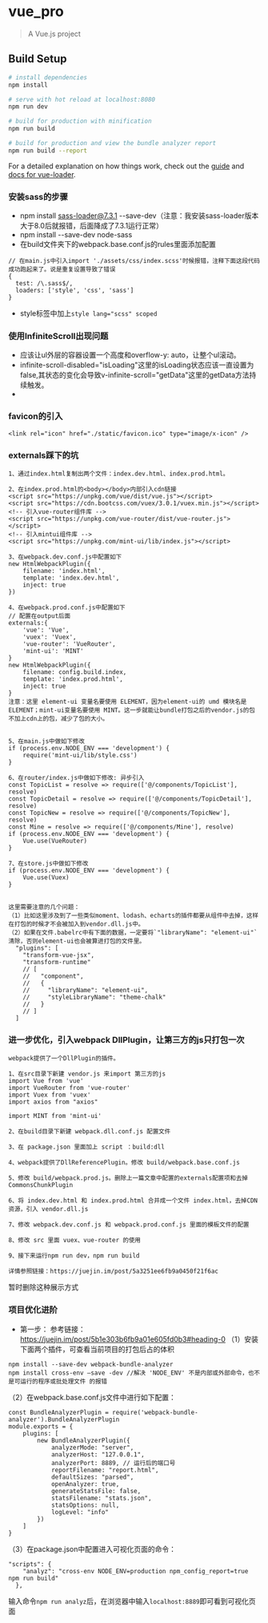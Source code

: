 # vue_pro

> A Vue.js project

## Build Setup

``` bash
# install dependencies
npm install

# serve with hot reload at localhost:8080
npm run dev

# build for production with minification
npm run build

# build for production and view the bundle analyzer report
npm run build --report
```

For a detailed explanation on how things work, check out the [guide](http://vuejs-templates.github.io/webpack/) and [docs for vue-loader](http://vuejs.github.io/vue-loader).

### 安装sass的步骤
- npm install sass-loader@7.3.1 --save-dev（注意：我安装sass-loader版本大于8.0后就报错，后面降成了7.3.1运行正常）
- npm install --save-dev node-sass
- 在build文件夹下的webpack.base.conf.js的rules里面添加配置
```
// 在main.js中引入import './assets/css/index.scss'时候报错，注释下面这段代码成功跑起来了。说是重复设置导致了错误
{
  test: /\.sass$/,
  loaders: ['style', 'css', 'sass']
}
```
- style标签中加上`style lang="scss" scoped`



### 使用InfiniteScroll出现问题
- 应该让ul外层的容器设置一个高度和overflow-y: auto，让整个ul滚动。
- infinite-scroll-disabled="isLoading"这里的isLoading状态应该一直设置为false,其状态的变化会导致v-infinite-scroll="getData"这里的getData方法持续触发。
-

### favicon的引入
```
<link rel="icon" href="./static/favicon.ico" type="image/x-icon" />
```


### externals踩下的坑
```
1、通过index.html复制出两个文件：index.dev.html、index.prod.html。

2、在index.prod.html的<body></body>内部引入cdn链接
<script src="https://unpkg.com/vue/dist/vue.js"></script>
<script src="https://cdn.bootcss.com/vuex/3.0.1/vuex.min.js"></script>
<!-- 引入vue-router组件库 -->
<script src="https://unpkg.com/vue-router/dist/vue-router.js"></script>
<!-- 引入mintui组件库 -->
<script src="https://unpkg.com/mint-ui/lib/index.js"></script>

3、在webpack.dev.conf.js中配置如下
new HtmlWebpackPlugin({
    filename: 'index.html',
    template: 'index.dev.html',
    inject: true
})

4、在webpack.prod.conf.js中配置如下
// 配置在output后面
externals:{
    'vue': 'Vue',
    'vuex': 'Vuex',
    'vue-router': 'VueRouter',
    'mint-ui': 'MINT'
}
new HtmlWebpackPlugin({
    filename: config.build.index,
    template: 'index.prod.html',
    inject: true
}
注意：这里 element-ui 变量名要使用 ELEMENT，因为element-ui的 umd 模块名是 ELEMENT；mint-ui变量名要使用 MINT。这一步就能让bundle打包之后的vendor.js的包不加上cdn上的包，减少了包的大小。


5、在main.js中做如下修改
if (process.env.NODE_ENV === 'development') {
    require('mint-ui/lib/style.css')
}

6、在router/index.js中做如下修改: 异步引入
const TopicList = resolve => require(['@/components/TopicList'], resolve)
const TopicDetail = resolve => require(['@/components/TopicDetail'], resolve)
const TopicNew = resolve => require(['@/components/TopicNew'], resolve)
const Mine = resolve => require(['@/components/Mine'], resolve)
if (process.env.NODE_ENV === 'development') {
    Vue.use(VueRouter)
}

7、在store.js中做如下修改
if (process.env.NODE_ENV === 'development') {
    Vue.use(Vuex)
}


这里需要注意的几个问题：
（1）比如这里涉及到了一些类似moment、lodash、echarts的插件都要从组件中去掉，这样在打包的时候才不会被加入到vendor.dll.js中。
（2）如果在文件.babelrc中有下面的数据，一定要将`"libraryName": "element-ui"`清除，否则element-ui也会被算进打包的文件里。
  "plugins": [
    "transform-vue-jsx",
    "transform-runtime"
    // [
    //   "component",
    //   {
    //     "libraryName": "element-ui",
    //     "styleLibraryName": "theme-chalk"
    //   }
    // ]
  ]

```


### 进一步优化，引入webpack DllPlugin，让第三方的js只打包一次
```
webpack提供了一个DllPlugin的插件。

1、在src目录下新建 vendor.js 来import 第三方的js
import Vue from 'vue'
import VueRouter from 'vue-router'
import Vuex from 'vuex'
import axios from "axios"

import MINT from 'mint-ui' 

2、在build目录下新建 webpack.dll.conf.js 配置文件

3、在 package.json 里面加上 script ：build:dll

4、webpack提供了DllReferencePlugin。修改 build/webpack.base.conf.js

5、修改 build/webpack.prod.js。删除上一篇文章中配置的externals配置项和去掉CommonsChunkPlugin

6、将 index.dev.html 和 index.prod.html 合并成一个文件 index.html，去掉CDN资源，引入 vendor.dll.js

7、修改 webpack.dev.conf.js 和 webpack.prod.conf.js 里面的模板文件的配置

8、修改 src 里面 vuex、vue-router 的使用

9、接下来运行npm run dev，npm run build

详情参照链接：https://juejin.im/post/5a3251ee6fb9a0450f21f6ac
```
暂时删除这种展示方式




### 项目优化进阶
- 第一步：
参考链接：https://juejin.im/post/5b1e303b6fb9a01e605fd0b3#heading-0
（1）安装下面两个插件，可查看当前项目的打包后占的体积
```
npm install --save-dev webpack-bundle-analyzer
npm install cross-env –save -dev //解决 'NODE_ENV' 不是内部或外部命令，也不是可运行的程序或批处理文件 的报错
```
（2）在webpack.base.conf.js文件中进行如下配置：
```
const BundleAnalyzerPlugin = require('webpack-bundle-analyzer').BundleAnalyzerPlugin
module.exports = {
    plugins: [
        new BundleAnalyzerPlugin({
            analyzerMode: "server",
            analyzerHost: "127.0.0.1",
            analyzerPort: 8889, // 运行后的端口号
            reportFilename: "report.html",
            defaultSizes: "parsed",
            openAnalyzer: true,
            generateStatsFile: false,
            statsFilename: "stats.json",
            statsOptions: null,
            logLevel: "info"
        })
    ]
}
```
（3）在package.json中配置进入可视化页面的命令：
```
"scripts": {
    "analyz": "cross-env NODE_ENV=production npm_config_report=true npm run build"
  },
```
输入命令`npm run analyz`后，在浏览器中输入`localhost:8889`即可看到可视化页面


